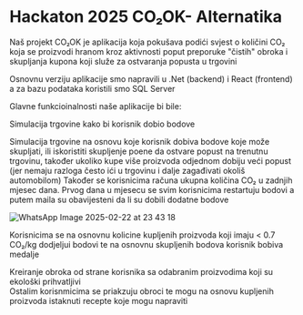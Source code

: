 # Hackaton 2025 CO₂OK- Alternatika

Naš projekt CO₂OK je aplikacija koja pokušava podići svjest o količini CO₂ koja se proizvodi hranom kroz aktivnosti poput preporuke "čistih" obroka i skupljanja kupona koji služe za ostvaranja popusta u trgovini

Osnovnu verziju aplikacije smo napravili u .Net (backend) i React (frontend) a za bazu podataka koristili smo SQL Server

Glavne funkcioinalnosti naše aplikacije bi bile:

Simulacija trgovine kako bi korisnik dobio bodove

Simulacija trgovine na osnovu koje korisnik dobiva bodove koje može skupljati, ili iskoristiti skupljenje poene da ostvare popust na trenutnu trgovinu, također ukoliko kupe više proizvoda odjednom dobiju veći popust (jer nemaju razloga često ići u trgovinu i dalje zagađivati okoliš automobilom)
Također se korisnicima računa ukupna količina CO₂ u zadnjih mjesec dana. Prvog dana u mjesecu se svim korisnicima restartuju bodovi a putem maila su obavijesteni da li su dobili dodatne bodove

![WhatsApp Image 2025-02-22 at 23 43 18](https://github.com/user-attachments/assets/ce2332f7-dadd-4078-885b-188f8fbb3cb8)

Korisnicima se na osnovnu kolicine kupljenih proizvoda koji imaju < 0.7 CO₂/kg dodjeljui bodovi te na osnovnu skupljenih bodova korisnik bobiva medalje

Kreiranje obroka od strane korisnika sa odabranim proizvodima koji su ekološki prihvatljivi  
Ostalim korisnmicima se priakzuju obroci te mogu na osnovu kupljenih proizvoda istaknuti recepte koje mogu napraviti





